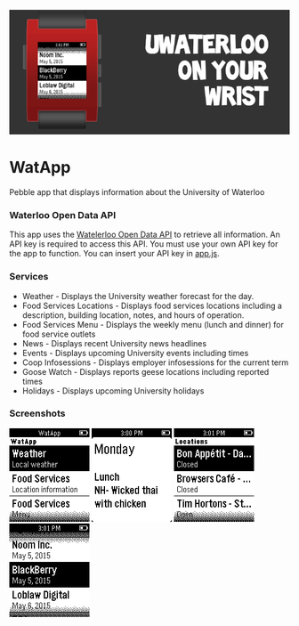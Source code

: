 ![Header](/resources/headers/header_2.png)
# WatApp
Pebble app that displays information about the University of Waterloo

### Waterloo Open Data API
This app uses the [Watelerloo Open Data API](https://api.uwaterloo.ca/) to retrieve all information. An API key is required to access this API. You must use your own API key for the app to function. You can insert your API key in [app.js](https://github.com/MunazR/WatApp/blob/master/src/app.js).

### Services
* Weather - Displays the University weather forecast for the day.
* Food Services Locations - Displays food services locations including a description, building location, notes, and hours of operation.
* Food Services Menu - Displays the weekly menu (lunch and dinner) for food service outlets
* News - Displays recent University news headlines
* Events - Displays upcoming University events including times
* Coop Infosessions - Displays employer infosessions for the current term
* Goose Watch - Displays reports geese locations including reported times
* Holidays - Displays upcoming University holidays

### Screenshots
![Main Menu](/resources/screenshots/screenshot_1.png) ![Food Services Menu](/resources/screenshots/screenshot_2.png) ![Food Services Locations](/resources/screenshots/screenshot_3.png) ![Coop Infosessions](/resources/screenshots/screenshot_4.png)
